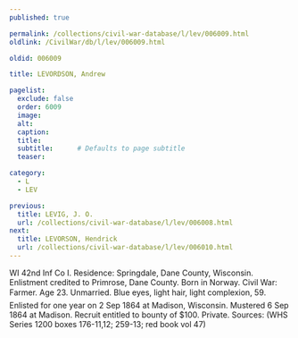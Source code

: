 ```yaml
---
published: true

permalink: /collections/civil-war-database/l/lev/006009.html
oldlink: /CivilWar/db/l/lev/006009.html

oldid: 006009

title: LEVORDSON, Andrew

pagelist:
  exclude: false
  order: 6009
  image: 
  alt:
  caption:
  title:
  subtitle:      # Defaults to page subtitle
  teaser:

category: 
  - L 
  - LEV

previous:
  title: LEVIG, J. O.
  url: /collections/civil-war-database/l/lev/006008.html  
next:
  title: LEVORSON, Hendrick
  url: /collections/civil-war-database/l/lev/006010.html   
---
```

WI 42nd Inf Co I. Residence: Springdale, Dane County, Wisconsin. Enlistment credited to Primrose, Dane County. Born in Norway. Civil War: Farmer. Age 23. Unmarried. Blue eyes, light hair, light complexion, 5&#146;9&#148;. Enlisted for one year on 2 Sep 1864 at Madison, Wisconsin. Mustered 6 Sep 1864 at Madison. Recruit entitled to bounty of $100. Private. Sources: (WHS Series 1200 boxes 176-11,12; 259-13; red book vol 47)